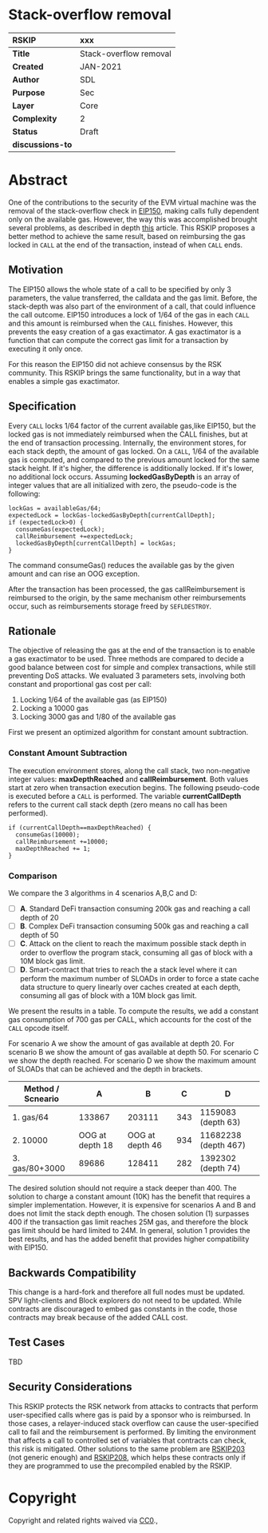 # Stack-overflow removal


|RSKIP          | xxx |
| :------------ |:-------------|
|**Title**      |Stack-overflow removal|
|**Created**    |JAN-2021 |
|**Author**     |SDL |
|**Purpose**    |Sec |
|**Layer**      |Core |
|**Complexity** |2 |
|**Status**     |Draft |
|**discussions-to**     | |


# **Abstract**

One of the contributions to the security of the EVM virtual machine was the removal of the stack-overflow check in [EIP150](https://github.com/ethereum/EIPs/blob/master/EIPS/eip-150.md), making calls fully dependent only on the available gas. However, the way this was accomplished brought several problems, as described in depth [this](https://medium.com/iovlabs-innovation-stories/the-dark-side-of-ethereum-1-64th-call-gas-reduction-ba661778568c) article. This RSKIP proposes a better method to achieve the same result, based on reimbursing the gas locked in `CALL` at the end of the transaction, instead of when `CALL` ends. 


## Motivation

The EIP150 allows the whole state of a call to be specified by only 3 parameters, the value transferred, the calldata and the gas limit. Before, the stack-depth was also part of the environment of a call, that could influence the call outcome. EIP150 introduces a lock of 1/64 of the gas in each `CALL` and this amount is reimbursed when the `CALL` finishes. However, this prevents the easy creation of a gas exactimator. A gas exactimator is a function that can compute the correct gas limit for a transaction by executing it only once.

For this reason the EIP150 did not achieve consensus by the RSK community. This RSKIP brings the same functionality, but in a way that enables a simple gas exactimator.


## Specification

Every  `CALL` locks 1/64 factor of the current available gas,like EIP150, but the locked gas is not immediately reimbursed when the CALL finishes, but at the end of transaction processing. Internally, the environment stores, for each stack depth, the amount of gas locked. On a `CALL`, 1/64 of the available gas is computed, and compared to the previous amount locked for the same stack height. If it's higher, the difference is additionally locked. If it's lower, no additional lock occurs. Assuming **lockedGasByDepth** is an array of integer values that are all initialized with zero, the pseudo-code is the following:

```
lockGas = availableGas/64;
expectedLock = lockGas-lockedGasByDepth[currentCallDepth];
if (expectedLock>0) {
  consumeGas(expectedLock);
  callReimbursement +=expectedLock;
  lockedGasByDepth[currentCallDepth] = lockGas;
} 
```

The command consumeGas() reduces the available gas by the given amount and can rise an OOG exception. 

After the transaction has been processed, the gas callReimbursement is reimbursed to the origin, by the same mechanism other reimbursements occur, such as reimbursements storage freed by `SEFLDESTROY`.

## Rationale

The objective of releasing the gas at the end of the transaction is to enable a gas exactimator to be used. Three methods are compared to decide a good balance between cost for simple and complex transactions, while still preventing DoS attacks. We evaluated 3 parameters sets, involving both constant and proportional gas cost per call:

1. Locking 1/64 of the available gas (as EIP150)
2. Locking a 10000 gas
3. Locking 3000 gas and 1/80 of the available gas

First we present an optimized algorithm for constant amount subtraction.

### Constant Amount Subtraction

The execution environment stores, along the call stack, two non-negative integer values: **maxDepthReached** and **callReimbursement**.  Both values start at zero when transaction execution begins. The following pseudo-code is executed before a `CALL` is performed. The variable **currentCallDepth** refers to the current call stack depth (zero means no call has been performed).

```
if (currentCallDepth==maxDepthReached) {
  consumeGas(10000);
  callReimbursement +=10000;
  maxDepthReached += 1;
} 
```

### Comparison

We compare the 3 algorithms in 4 scenarios A,B,C and D:

- [ ] **A**. Standard DeFi transaction consuming 200k gas and reaching a call depth of 20
- [ ] **B**. Complex  DeFi transaction consuming 500k gas and reaching a call depth of 50
- [ ] **C**. Attack on the client to reach the maximum possible stack depth in order to overflow the program stack, consuming all gas of block with a 10M block gas limit.
- [ ] **D**. Smart-contract that tries to reach the a stack level where it can perform the maximum number of SLOADs in order to force a state cache data structure to query linearly over caches created at each depth, consuming all gas of block with a 10M block gas limit.

We present the results in a table. To compute the results, we add a constant gas consumption of 700 gas per CALL, which accounts for the cost of the `CALL` opcode itself. 

For scenario A we show the amount of gas available at depth 20. For scenario B we show the amount of gas available at depth 50. For scenario C we show the depth reached. For scenario D we show the maximum amount of SLOADs that can be achieved and the depth in brackets.

| Method / Scneario | A               | B               | C    | D                    |
| ----------------- | --------------- | --------------- | ---- | -------------------- |
| 1. gas/64         | 133867          | 203111          | 343  | 1159083 (depth 63)   |
| 2. 10000          | OOG at depth 18 | OOG at depth 46 | 934  | 11682238 (depth 467) |
| 3. gas/80+3000    | 89686           | 128411          | 282  | 1392302 (depth 74)   |

The desired solution should not require a stack deeper than 400. The solution to charge a constant amount (10K) has the benefit that requires a simpler implementation. However, it is expensive for scenarios A and B and does not limit the stack depth enough. The chosen solution (1) surpasses 400 if the transaction gas limit reaches 25M gas, and therefore the block gas limit should be hard limited to 24M. In general, solution 1 provides the best results, and has the added benefit that provides higher compatibility with EIP150.



## Backwards Compatibility

This change is a hard-fork and therefore all full nodes must be updated. SPV light-clients and Block explorers do not need to be updated. While contracts are discouraged to embed gas constants in the code, those contracts may break because of the added CALL cost. 

## Test Cases

TBD

## Security Considerations

This RSKIP protects the RSK network from attacks to contracts that perform user-specified calls where gas is paid by a sponsor who is reimbursed. In those cases, a relayer-induced stack overflow can cause the user-specified call to fail and the reimbursement is performed. By limiting the environment that affects a call to controlled set of variables that contracts can check, this risk is mitigated. Other solutions to the same problem are [RSKIP203](https://github.com/rsksmart/RSKIPs/blob/master/IPs/RSKIP203.md) (not generic enough) and [RSKIP208](https://github.com/rsksmart/RSKIPs/blob/master/IPs/RSKIP208.md), which helps these contracts only if they are programmed to use the precompiled enabled by the RSKIP.

# **Copyright**

Copyright and related rights waived via [CC0](https://creativecommons.org/publicdomain/zero/1.0/).,

 
